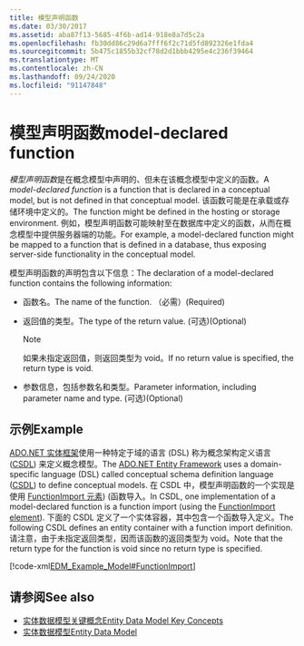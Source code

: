 ```yaml
---
title: 模型声明函数
ms.date: 03/30/2017
ms.assetid: aba87f13-5685-4f6b-ad14-918e8a7d5c2a
ms.openlocfilehash: fb30dd86c29d6a7fff6f2c71d5fd892326e1fda4
ms.sourcegitcommit: 5b475c1855b32cf78d2d1bbb4295e4c236f39464
ms.translationtype: MT
ms.contentlocale: zh-CN
ms.lasthandoff: 09/24/2020
ms.locfileid: "91147848"
---
```

# <a name="model-declared-function"></a><span data-ttu-id="3c7dd-102">模型声明函数</span><span class="sxs-lookup"><span data-stu-id="3c7dd-102">model-declared function</span></span>

<span data-ttu-id="3c7dd-103">*模型声明函数*是在概念模型中声明的、但未在该概念模型中定义的函数。</span><span class="sxs-lookup"><span data-stu-id="3c7dd-103">A *model-declared function* is a function that is declared in a conceptual model, but is not defined in that conceptual model.</span></span> <span data-ttu-id="3c7dd-104">该函数可能是在承载或存储环境中定义的。</span><span class="sxs-lookup"><span data-stu-id="3c7dd-104">The function might be defined in the hosting or storage environment.</span></span> <span data-ttu-id="3c7dd-105">例如，模型声明函数可能映射至在数据库中定义的函数，从而在概念模型中提供服务器端的功能。</span><span class="sxs-lookup"><span data-stu-id="3c7dd-105">For example, a model-declared function might be mapped to a function that is defined in a database, thus exposing server-side functionality in the conceptual model.</span></span>  
  
 <span data-ttu-id="3c7dd-106">模型声明函数的声明包含以下信息：</span><span class="sxs-lookup"><span data-stu-id="3c7dd-106">The declaration of a model-declared function contains the following information:</span></span>  
  
- <span data-ttu-id="3c7dd-107">函数名。</span><span class="sxs-lookup"><span data-stu-id="3c7dd-107">The name of the function.</span></span> <span data-ttu-id="3c7dd-108">（必需）</span><span class="sxs-lookup"><span data-stu-id="3c7dd-108">(Required)</span></span>  
  
- <span data-ttu-id="3c7dd-109">返回值的类型。</span><span class="sxs-lookup"><span data-stu-id="3c7dd-109">The type of the return value.</span></span> <span data-ttu-id="3c7dd-110">(可选)</span><span class="sxs-lookup"><span data-stu-id="3c7dd-110">(Optional)</span></span>  
  
    > [!NOTE]
    > <span data-ttu-id="3c7dd-111">如果未指定返回值，则返回类型为 void。</span><span class="sxs-lookup"><span data-stu-id="3c7dd-111">If no return value is specified, the return type is void.</span></span>  
  
- <span data-ttu-id="3c7dd-112">参数信息，包括参数名和类型。</span><span class="sxs-lookup"><span data-stu-id="3c7dd-112">Parameter information, including parameter name and type.</span></span> <span data-ttu-id="3c7dd-113">(可选)</span><span class="sxs-lookup"><span data-stu-id="3c7dd-113">(Optional)</span></span>  
  
## <a name="example"></a><span data-ttu-id="3c7dd-114">示例</span><span class="sxs-lookup"><span data-stu-id="3c7dd-114">Example</span></span>  

 <span data-ttu-id="3c7dd-115">[ADO.NET 实体框架](./ef/index.md)使用一种特定于域的语言 (DSL) 称为概念架构定义语言 ([CSDL](/ef/ef6/modeling/designer/advanced/edmx/csdl-spec)) 来定义概念模型。</span><span class="sxs-lookup"><span data-stu-id="3c7dd-115">The [ADO.NET Entity Framework](./ef/index.md) uses a domain-specific language (DSL) called conceptual schema definition language ([CSDL](/ef/ef6/modeling/designer/advanced/edmx/csdl-spec)) to define conceptual models.</span></span> <span data-ttu-id="3c7dd-116">在 CSDL 中，模型声明函数的一个实现是使用 [FunctionImport 元素](/ef/ef6/modeling/designer/advanced/edmx/csdl-spec#functionimport-element-csdl))  (函数导入。</span><span class="sxs-lookup"><span data-stu-id="3c7dd-116">In CSDL, one implementation of a model-declared function is a function import (using the [FunctionImport element](/ef/ef6/modeling/designer/advanced/edmx/csdl-spec#functionimport-element-csdl)).</span></span> <span data-ttu-id="3c7dd-117">下面的 CSDL 定义了一个实体容器，其中包含一个函数导入定义。</span><span class="sxs-lookup"><span data-stu-id="3c7dd-117">The following CSDL defines an entity container with a function import definition.</span></span> <span data-ttu-id="3c7dd-118">请注意，由于未指定返回类型，因而该函数的返回类型为 void。</span><span class="sxs-lookup"><span data-stu-id="3c7dd-118">Note that the return type for the function is void since no return type is specified.</span></span>  
  
 [!code-xml[EDM_Example_Model#FunctionImport](../../../../samples/snippets/xml/VS_Snippets_Data/edm_example_model/xml/books4.edmx#functionimport)]  
  
## <a name="see-also"></a><span data-ttu-id="3c7dd-119">请参阅</span><span class="sxs-lookup"><span data-stu-id="3c7dd-119">See also</span></span>

- [<span data-ttu-id="3c7dd-120">实体数据模型关键概念</span><span class="sxs-lookup"><span data-stu-id="3c7dd-120">Entity Data Model Key Concepts</span></span>](entity-data-model-key-concepts.md)
- [<span data-ttu-id="3c7dd-121">实体数据模型</span><span class="sxs-lookup"><span data-stu-id="3c7dd-121">Entity Data Model</span></span>](entity-data-model.md)
